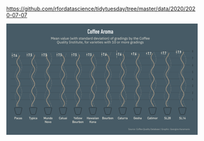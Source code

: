 https://github.com/rfordatascience/tidytuesday/tree/master/data/2020/2020-07-07

![](plots/coffee-ratings.png)

